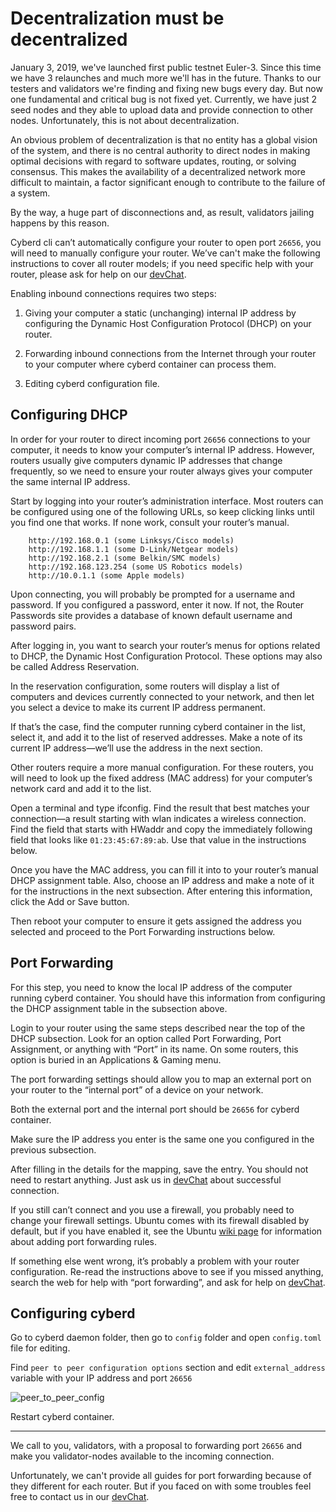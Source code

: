# Decentralization must be decentralized

January 3, 2019, we've launched first public testnet Euler-3. Since this time we have 3 relaunches and much more we'll has in the future. Thanks to our testers and validators we're finding and fixing new bugs every day. But now one fundamental and critical bug is not fixed yet. Currently, we have just 2 seed nodes and they able to upload data and provide connection to other nodes. Unfortunately, this is not about decentralization.

An obvious problem of decentralization is that no entity has a global vision of the system, and there is no central authority to direct nodes in making optimal decisions with regard to software updates, routing, or solving consensus. This makes the availability of a decentralized network more difficult to maintain, a factor significant enough to contribute to the failure of a system.

By the way, a huge part of disconnections and, as result, validators jailing happens by this reason.

Cyberd cli can’t automatically configure your router to open port `26656`, you will need to manually configure your router. We’ve can't make the following instructions to cover all router models; if you need specific help with your router, please ask for help on our [devChat](https://t.me/fuckgoogle).

Enabling inbound connections requires two steps:

1. Giving your computer a static (unchanging) internal IP address by configuring the Dynamic Host Configuration Protocol (DHCP) on your router.

2. Forwarding inbound connections from the Internet through your router to your computer where cyberd container can process them.

3. Editing cyberd configuration file.  


 ## Configuring DHCP

In order for your router to direct incoming port `26656` connections to your computer, it needs to know your computer’s internal IP address. However, routers usually give computers dynamic IP addresses that change frequently, so we need to ensure your router always gives your computer the same internal IP address.

Start by logging into your router’s administration interface. Most routers can be configured using one of the following URLs, so keep clicking links until you find one that works. If none work, consult your router’s manual.

```
    http://192.168.0.1 (some Linksys/Cisco models)
    http://192.168.1.1 (some D-Link/Netgear models)
    http://192.168.2.1 (some Belkin/SMC models)
    http://192.168.123.254 (some US Robotics models)
    http://10.0.1.1 (some Apple models)
```

Upon connecting, you will probably be prompted for a username and password. If you configured a password, enter it now. If not, the Router Passwords site provides a database of known default username and password pairs.

After logging in, you want to search your router’s menus for options related to DHCP, the Dynamic Host Configuration Protocol. These options may also be called Address Reservation.

In the reservation configuration, some routers will display a list of computers and devices currently connected to your network, and then let you select a device to make its current IP address permanent.

If that’s the case, find the computer running cyberd container in the list, select it, and add it to the list of reserved addresses. Make a note of its current IP address—we’ll use the address in the next section.

Other routers require a more manual configuration. For these routers, you will need to look up the fixed address (MAC address) for your computer’s network card and add it to the list.

Open a terminal and type ifconfig. Find the result that best matches your connection—a result starting with wlan indicates a wireless connection. Find the field that starts with HWaddr and copy the immediately following field that looks like `01:23:45:67:89:ab`. Use that value in the instructions below.

Once you have the MAC address, you can fill it into to your router’s manual DHCP assignment table. Also, choose an IP address and make a note of it for the instructions in the next subsection. After entering this information, click the Add or Save button.

Then reboot your computer to ensure it gets assigned the address you selected and proceed to the Port Forwarding instructions below.

## Port Forwarding

For this step, you need to know the local IP address of the computer running cyberd container. You should have this information from configuring the DHCP assignment table in the subsection above.

Login to your router using the same steps described near the top of the DHCP subsection. Look for an option called Port Forwarding, Port Assignment, or anything with “Port” in its name. On some routers, this option is buried in an Applications & Gaming menu.

The port forwarding settings should allow you to map an external port on your router to the “internal port” of a device on your network.

Both the external port and the internal port should be `26656` for cyberd container.

Make sure the IP address you enter is the same one you configured in the previous subsection.

After filling in the details for the mapping, save the entry. You should not need to restart anything. Just ask us in [devChat](https://t.me/fuckgoogle) about successful connection.  

If you still can’t connect and you use a firewall, you probably need to change your firewall settings. Ubuntu comes with its firewall disabled by default, but if you have enabled it, see the Ubuntu [wiki page](https://help.ubuntu.com/community/Gufw) for information about adding port forwarding rules.

If something else went wrong, it’s probably a problem with your router configuration. Re-read the instructions above to see if you missed anything, search the web for help with “port forwarding”, and ask for help on [devChat](https://t.me/fuckgoogle).

## Configuring cyberd

Go to cyberd daemon folder, then go to `config` folder and open `config.toml` file for editing.

Find `peer to peer configuration options` section and edit `external_address` variable with your IP address and port `26656`

![peer_to_peer_config](http://ipfs.io/ipfs/QmQRqM4PbPt8cbDN49nAktT23XWfCixbfzfyUEkSyDUWYP)

Restart cyberd container.

---

We call to you, validators, with a proposal to forwarding port `26656` and make you validator-nodes available to the incoming connection.

Unfortunately, we can't provide all guides for port forwarding because of they different for each router. But if you faced on with some troubles feel free to contact us in our [devChat](https://t.me/fuckgoogle).
